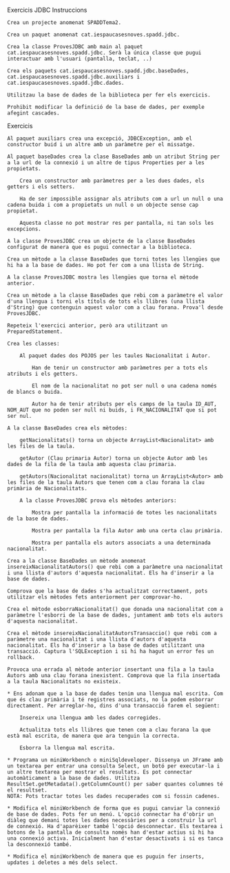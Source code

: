 Exercicis JDBC
Instruccions

    Crea un projecte anomenat SPADDTema2.

    Crea un paquet anomenat cat.iespaucasesnoves.spadd.jdbc.

    Crea la classe ProvesJDBC amb main al paquet cat.iespaucasesnoves.spadd.jdbc. Serà la única classe que pugui interactuar amb l'usuari (pantalla, teclat, ..)

    Crea els paquets cat.iespaucasesnoves.spadd.jdbc.baseDades, cat.iespaucasesnoves.spadd.jdbc.auxiliars i cat.iespaucasesnoves.spadd.jdbc.dades.

    Utilitzau la base de dades de la biblioteca per fer els exercicis.

    Prohibit modificar la definició de la base de dades, per exemple afegint cascades.

Exercicis

    Al paquet auxiliars crea una excepció, JDBCException, amb el constructor buid i un altre amb un paràmetre per el missatge.

    Al paquet baseDades crea la clase BaseDades amb un atribut String per a la url de la connexió i un altre de tipus Properties per a les propietats.

        Crea un constructor amb paràmetres per a les dues dades, els getters i els setters.

        Ha de ser impossible assignar als atributs com a url un null o una cadena buida i com a propietats un null o un objecte sense cap propietat.

        Aquesta classe no pot mostrar res per pantalla, ni tan sols les excepcions.

    A la classe ProvesJDBC crea un objecte de la classe BaseDades configurat de manera que es pugui connectar a la biblioteca.

    Crea un mètode a la classe BaseDades que torni totes les llengües que hi ha a la base de dades. Ho pot fer com a una llista de String.

    A la classe ProvesJDBC mostra les llengües que torna el mètode anterior.

    Crea un mètode a la classe BaseDades que rebi com a paràmetre el valor d'una llengua i torni els títols de tots els llibres (una llista d'String) que contenguin aquest valor com a clau forana. Prova'l desde ProvesJDBC.

    Repeteix l'exercici anterior, però ara utilitzant un PreparedStatement.

    Crea les classes:

        Al paquet dades dos POJOS per les taules Nacionalitat i Autor.

            Han de tenir un constructor amb paràmetres per a tots els atributs i els getters.

            El nom de la nacionalitat no pot ser null o una cadena només de blancs o buida.

            Autor ha de tenir atributs per els camps de la taula ID_AUT, NOM_AUT que no poden ser null ni buids, i FK_NACIONALITAT que si pot ser nul.

    A la classe BaseDades crea els mètodes:

        getNacionalitats() torna un objecte ArrayList<Nacionalitat> amb les files de la taula.

        getAutor (Clau primaria Autor) torna un objecte Autor amb les dades de la fila de la taula amb aquesta clau primaria.

        getAutors(Nacionalitat nacionalitat) torna un ArrayList<Autor> amb les files de la taula Autors que tenen com a clau forana la clau primària de Nacionalitats.

        A la classe ProvesJDBC prova els mètodes anteriors:

            Mostra per pantalla la informació de totes les nacionalitats de la base de dades.

            Mostra per pantalla la fila Autor amb una certa clau primària.

            Mostra per pantalla els autors associats a una determinada nacionalitat.

    Crea a la classe BaseDades un mètode anomenat insereixNacionalitatAutors() que rebi com a paràmetre una nacionalitat i una llista d'autors d'aquesta nacionalitat. Els ha d'inserir a la base de dades.

    Comprova que la base de dades s'ha actualitzat correctament, pots utilitzar els mètodes fets anteriorment per comprovar-ho.

    Crea el mètode esborraNacionalitat() que donada una nacionalitat com a paràmetre l'esborri de la base de dades, juntament amb tots els autors d'aquesta nacionalitat.

    Crea el mètode insereixNacionalitatAutorsTransaccio() que rebi com a paràmetre una nacionalitat i una llista d'autors d'aquesta nacionalitat. Els ha d'inserir a la base de dades utilitzant una transacció. Captura l'SQLException i si hi ha hagut un error fes un rollback.

    Provoca una errada al mètode anterior insertant una fila a la taula Autors amb una clau forana inexistent. Comprova que la fila insertada a la taula Nacionalitats no existeix.

    * Ens adonam que a la base de dades tenim una llengua mal escrita. Com que és clau primària i té registres associats, no la podem esborrar directament. Per arreglar-ho, dins d'una transacció farem el següent:

        Insereix una llengua amb les dades corregides.

        Actualitza tots els llibres que tenen com a clau forana la que està mal escrita, de manera que ara tenguin la correcta.

        Esborra la llengua mal escrita.

    * Programa un miniWorkbench o miniSqldeveloper. Dissenya un JFrame amb un textarea per entrar una consulta Select, un botó per executar-la i un altre textarea per mostrar el resultats. Es pot connectar automàticament a la base de dades. Utilitza ResultSet.getMetadata().getColumnCount() per saber quantes columnes té el resultset.
    NOTA: Pots tractar totes les dades recuperades com si fossin cadenes.

    * Modifica el miniWorkbench de forma que es pugui canviar la connexió de base de dades. Pots fer un menú. L'opció connectar ha d'obrir un diàleg que demani totes les dades necessàries per a construir la url de connexió. Ha d'aparèixer també l'opció desconnectar. Els textarea i botons de la pantalla de consulta només han d'estar actius si hi ha una connexió activa. Inicialment han d'estar desactivats i si es tanca la desconnexió també.

    * Modifica el miniWorkbench de manera que es puguin fer inserts, updates i deletes a més dels select.
